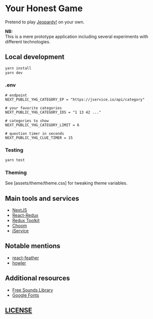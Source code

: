 # Your Honest Game

Pretend to play [Jeopardy!](https://en.wikipedia.org/wiki/Jeopardy!) on your own.

**NB:**  
This is a mere prototype application including several experiments with different technologies.  

## Local development

```sh
yarn install
yarn dev
```

### .env

```
# endpoint
NEXT_PUBLIC_YHG_CATEGORY_EP = "https://jservice.io/api/category"

# your favorite categories
NEXT_PUBLIC_YHG_CATEGORY_IDS = "1 13 42 ..."

# categories to show
NEXT_PUBLIC_YHG_CATEGORY_LIMIT = 6

# question timer in seconds
NEXT_PUBLIC_YHG_CLUE_TIMER = 15
```

### Testing

```sh
yarn test
```

### Theming

See [assets/theme/theme.css] for tweaking theme variables.

## Main tools and services

- [NextJS](https://nextjs.org/)
- [React-Redux](https://react-redux.js.org/)
- [Redux Toolkit](https://redux-toolkit.js.org/)
- [Choom](https://www.npmjs.com/package/choom)
- [jService](https://jservice.io/)

## Notable mentions

- [react-feather](https://feathericons.com/)
- [howler](https://howlerjs.com/)
## Additional resources

- [Free Sounds Library](https://www.freesoundslibrary.com/)
- [Google Fonts](https://fonts.google.com/)

## [LICENSE](LICENSE)
